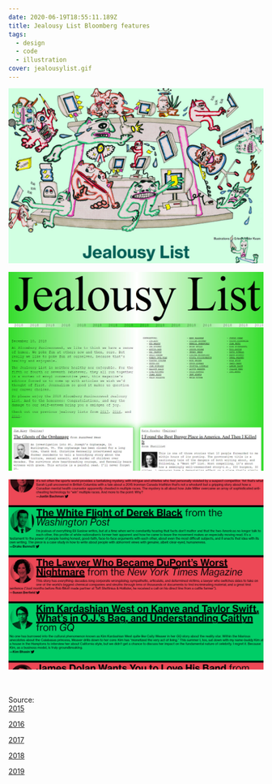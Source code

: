 ```yaml
---
date: 2020-06-19T18:55:11.189Z
title: Jealousy List Bloomberg features
tags:
  - design
  - code
  - illustration
cover: jealousylist.gif
---
```



![](jealousy-list2019.jpg)

![](jealousy-list2018.jpg)

![](jealousy-list2016.jpg)

\
\
Source:\
[2015](https://www.bloomberg.com/features/2015-jealousy-list/)

[2016](https://www.bloomberg.com/features/2016-jealousy-list/)

[2017](https://www.bloomberg.com/features/2017-jealousy-list/)

[2018](https://www.bloomberg.com/features/2018-jealousy-list/)

[2019](https://www.bloomberg.com/features/2019-jealousy-list/)